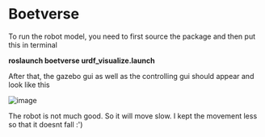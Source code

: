 # Boetverse

To run the robot model, you need to first source the package and then put this in terminal

**roslaunch boetverse urdf_visualize.launch**

After that, the gazebo gui as well as the controlling gui should appear and look like this

![image](https://github.com/user-attachments/assets/0c77626a-5dc5-4d75-ba7d-197f9ad081d7)

The robot is not much good. So it will move slow. I kept the movement less so that it doesnt fall :')
